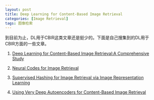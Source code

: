 ```yaml
---
layout: post
title: Deep Learning for Content-Based Image Retrieval
categories: [Image Retrieval]
tags: 图像检索
---
```


到目前为止，DL用于CBIR这类文章还是挺少的。下面是自己搜集到的DL用于CBIR方面的一些文章。

1. [Deep Learning for Content-Based Image Retrieval:A Comprehensive Study](http://research.larc.smu.edu.sg/mlg/papers/MM14-fp336-hoi.pdf)

2. [Neural Codes for Image Retrieval](http://arxiv.org/pdf/1404.1777.pdf)

3. [Supervised Hashing for Image Retrieval via Image Representation Learning](http://ss.sysu.edu.cn/~py/papers/AAAI-CNNH.pdf)

4. [Using Very Deep Autoencoders for Content-Based Image Retrieval](https://www.cs.toronto.edu/~hinton/absps/esann-deep-final.pdf)




